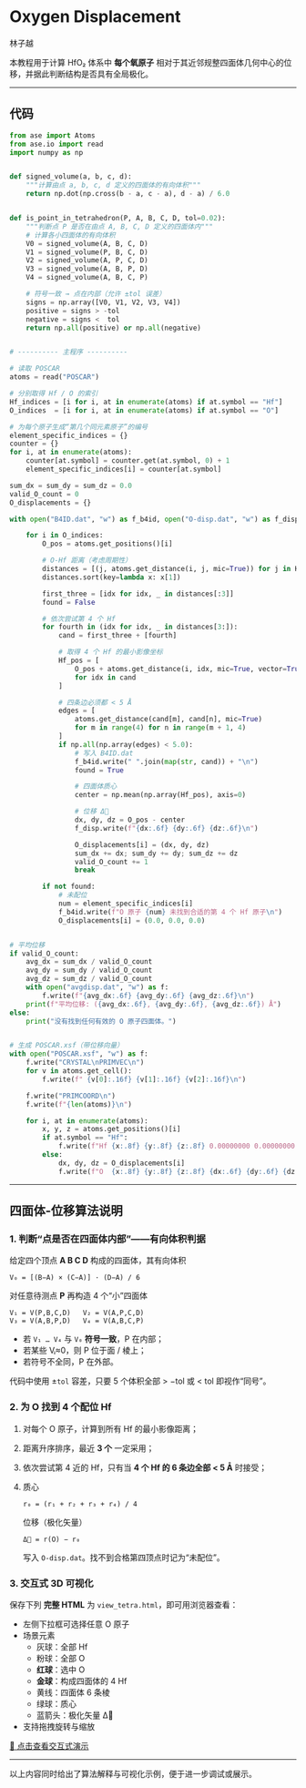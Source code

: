 # Oxygen Displacement

林子越  

本教程用于计算 HfO₂ 体系中 **每个氧原子** 相对于其近邻规整四面体几何中心的位移，并据此判断结构是否具有全局极化。

---

## 代码

```python
from ase import Atoms
from ase.io import read
import numpy as np


def signed_volume(a, b, c, d):
    """计算由点 a, b, c, d 定义的四面体的有向体积"""
    return np.dot(np.cross(b - a, c - a), d - a) / 6.0


def is_point_in_tetrahedron(P, A, B, C, D, tol=0.02):
    """判断点 P 是否在由点 A, B, C, D 定义的四面体内"""
    # 计算各小四面体的有向体积
    V0 = signed_volume(A, B, C, D)
    V1 = signed_volume(P, B, C, D)
    V2 = signed_volume(A, P, C, D)
    V3 = signed_volume(A, B, P, D)
    V4 = signed_volume(A, B, C, P)

    # 符号一致 → 点在内部（允许 ±tol 误差）
    signs = np.array([V0, V1, V2, V3, V4])
    positive = signs > -tol
    negative = signs <  tol
    return np.all(positive) or np.all(negative)


# ---------- 主程序 ----------

# 读取 POSCAR
atoms = read("POSCAR")

# 分别取得 Hf / O 的索引
Hf_indices = [i for i, at in enumerate(atoms) if at.symbol == "Hf"]
O_indices  = [i for i, at in enumerate(atoms) if at.symbol == "O"]

# 为每个原子生成“第几个同元素原子”的编号
element_specific_indices = {}
counter = {}
for i, at in enumerate(atoms):
    counter[at.symbol] = counter.get(at.symbol, 0) + 1
    element_specific_indices[i] = counter[at.symbol]

sum_dx = sum_dy = sum_dz = 0.0
valid_O_count = 0
O_displacements = {}

with open("B4ID.dat", "w") as f_b4id, open("O-disp.dat", "w") as f_disp:

    for i in O_indices:
        O_pos = atoms.get_positions()[i]

        # O-Hf 距离（考虑周期性）
        distances = [(j, atoms.get_distance(i, j, mic=True)) for j in Hf_indices]
        distances.sort(key=lambda x: x[1])

        first_three = [idx for idx, _ in distances[:3]]
        found = False

        # 依次尝试第 4 个 Hf
        for fourth in (idx for idx, _ in distances[3:]):
            cand = first_three + [fourth]

            # 取得 4 个 Hf 的最小影像坐标
            Hf_pos = [
                O_pos + atoms.get_distance(i, idx, mic=True, vector=True)
                for idx in cand
            ]

            # 四条边必须都 < 5 Å
            edges = [
                atoms.get_distance(cand[m], cand[n], mic=True)
                for m in range(4) for n in range(m + 1, 4)
            ]
            if np.all(np.array(edges) < 5.0):
                # 写入 B4ID.dat
                f_b4id.write(" ".join(map(str, cand)) + "\n")
                found = True

                # 四面体质心
                center = np.mean(np.array(Hf_pos), axis=0)

                # 位移 Δ⃗
                dx, dy, dz = O_pos - center
                f_disp.write(f"{dx:.6f} {dy:.6f} {dz:.6f}\n")

                O_displacements[i] = (dx, dy, dz)
                sum_dx += dx; sum_dy += dy; sum_dz += dz
                valid_O_count += 1
                break

        if not found:
            # 未配位
            num = element_specific_indices[i]
            f_b4id.write(f"O 原子 {num} 未找到合适的第 4 个 Hf 原子\n")
            O_displacements[i] = (0.0, 0.0, 0.0)


# 平均位移
if valid_O_count:
    avg_dx = sum_dx / valid_O_count
    avg_dy = sum_dy / valid_O_count
    avg_dz = sum_dz / valid_O_count
    with open("avgdisp.dat", "w") as f:
        f.write(f"{avg_dx:.6f} {avg_dy:.6f} {avg_dz:.6f}\n")
    print(f"平均位移: ({avg_dx:.6f}, {avg_dy:.6f}, {avg_dz:.6f}) Å")
else:
    print("没有找到任何有效的 O 原子四面体。")


# 生成 POSCAR.xsf（带位移向量）
with open("POSCAR.xsf", "w") as f:
    f.write("CRYSTAL\nPRIMVEC\n")
    for v in atoms.get_cell():
        f.write(f" {v[0]:.16f} {v[1]:.16f} {v[2]:.16f}\n")

    f.write("PRIMCOORD\n")
    f.write(f"{len(atoms)}\n")

    for i, at in enumerate(atoms):
        x, y, z = atoms.get_positions()[i]
        if at.symbol == "Hf":
            f.write(f"Hf {x:.8f} {y:.8f} {z:.8f} 0.00000000 0.00000000 0.00000000\n")
        else:
            dx, dy, dz = O_displacements[i]
            f.write(f"O  {x:.8f} {y:.8f} {z:.8f} {dx:.6f} {dy:.6f} {dz:.6f}\n")
```

---

## 四面体-位移算法说明

### 1. 判断“点是否在四面体内部”——有向体积判据
给定四个顶点 **A B C D** 构成的四面体，其有向体积  

```
V₀ = [(B−A) × (C−A)] · (D−A) / 6
```

对任意待测点 **P** 再构造 4 个“小”四面体  

```
V₁ = V(P,B,C,D)   V₂ = V(A,P,C,D)
V₃ = V(A,B,P,D)   V₄ = V(A,B,C,P)
```

* 若 `V₁ … V₄` 与 `V₀` **符号一致**，P 在内部；  
* 若某些 Vᵢ≈0，则 P 位于面 / 棱上；  
* 若符号不全同，P 在外部。  

代码中使用 ±`tol` 容差，只要 5 个体积全部 > −tol 或 < tol 即视作“同号”。

### 2. 为 O 找到 4 个配位 Hf

1. 对每个 O 原子，计算到所有 Hf 的最小影像距离；  
2. 距离升序排序，最近 **3 个** 一定采用；  
3. 依次尝试第 4 近的 Hf，只有当 **4 个 Hf 的 6 条边全部 < 5 Å** 时接受；  
4. 质心  

   ```
   r₀ = (r₁ + r₂ + r₃ + r₄) / 4
   ```

   位移（极化矢量）  

   ```
   Δ⃗ = r(O) − r₀
   ```

   写入 `O-disp.dat`。找不到合格第四顶点时记为“未配位”。

### 3. 交互式 3D 可视化

保存下列 **完整 HTML** 为 `view_tetra.html`，即可用浏览器查看：

* 左侧下拉框可选择任意 O 原子  
* 场景元素  
  * 灰球：全部 Hf  
  * 粉球：全部 O  
  * **红球**：选中 O  
  * **金球**：构成四面体的 4 Hf  
  * 黄线：四面体 6 条棱  
  * 绿球：质心  
  * 蓝箭头：极化矢量 Δ⃗  
* 支持拖拽旋转与缩放

[🔗 点击查看交互式演示](./tetrahedron_demo.html)

---

以上内容同时给出了算法解释与可视化示例，便于进一步调试或展示。